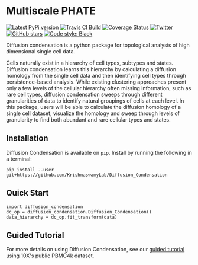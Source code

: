 Multiscale PHATE
================

[![Latest PyPi version](https://img.shields.io/pypi/v/multiscale_phate.svg)](https://pypi.org/project/multiscale_phate/)
[![Travis CI Build](https://api.travis-ci.com/KrishnaswamyLab/Diffusion_Condensation.svg?branch=master)](https://travis-ci.com/KrishnaswamyLab/Diffusion_Condensation/)
[![Coverage Status](https://coveralls.io/repos/github/KrishnaswamyLab/Diffusion_Condensation/badge.svg?branch=master)](https://coveralls.io/github/KrishnaswamyLab/Diffusion_Condensation?branch=master)
[![Twitter](https://img.shields.io/twitter/follow/KrishnaswamyLab.svg?style=social&label=Follow)](https://twitter.com/KrishnaswamyLab)
[![GitHub stars](https://img.shields.io/github/stars/KrishnaswamyLab/Diffusion_Condensation.svg?style=social&label=Stars)](https://github.com/KrishnaswamyLab/Diffusion_Condensation/)
[![Code style: Black](https://img.shields.io/badge/code%20style-black-000000.svg)](https://github.com/psf/black)

Diffusion condensation is a python package for topological analysis of high dimensional single cell data.

Cells naturally exist in a hierarchy of cell types, subtypes and states.  Diffusion condensation learns this hierarchy by calculating a diffusion homology from the single cell data and then identifying cell types through persistence-based analysis. While existing clustering approaches present only a few levels of the cellular hierarchy often missing information, such as rare cell types, diffusion condensation sweeps through different granularities of data to identify natural groupings of cells at each level. In this package, users will be able to calculate the diffusion homology of a single cell dataset, visualize the homology and sweep through levels of granularity to find both abundant and rare cellular types and states.

Installation
------------

Diffusion Condensation is available on `pip`. Install by running the following in a terminal:

```
pip install --user git+https://github.com/KrishnaswamyLab/Diffusion_Condensation
```

Quick Start
-----------

```
import diffusion_condensation
dc_op = diffusion_condensation.Diffusion_Condensation()
data_hierarchy = dc_op.fit_transform(data)
```

Guided Tutorial
-----------

For more details on using Diffusion Condensation, see our [guided tutorial](tutorial/10X_pbmc.ipynb) using 10X's public PBMC4k dataset.
